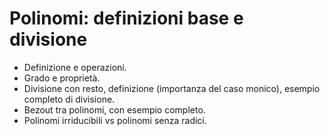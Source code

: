 # Polinomi: definizioni base e divisione

- Definizione e operazioni.
- Grado e proprietà. 
- Divisione con resto, definizione (importanza del caso monico), esempio completo di divisione.
- Bezout tra polinomi, con esempio completo.
- Polinomi irriducibili vs polinomi senza radici.

